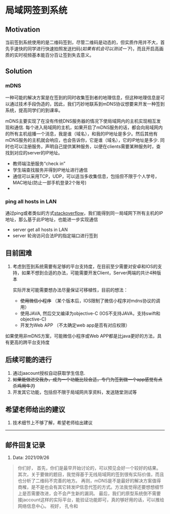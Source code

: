 # 局域网签到系统

## Motivation

当前签到系统使用的是二维码签到，尽管二维码是动态的，但实质作用并不大，首先手速快的同学进行快速拍照发送扫码(*如果有机会可以测试一下*)，而且开启高画质的实时视频基本能百分百让签到失去意义。

## Solution

### mDNS
一种可能的解决方案是在签到的同时收集签到者的地理信息，但这种地理信息是可以通过技术手段伪造的，因此，我们巧妙地联系到mDNS协议想要来开发一种签到系统，提高同学们的到课率。

mDNS主要实现了在没有传统DNS服务器的情况下使局域网内的主机实现相互发现和通信.
每个进入局域网的主机，如果开启了mDNS服务的话，都会向局域网内的所有主机组播一个消息，我是谁（域名），和我的IP地址是多少。然后其他有mDNS服务的主机就会响应，也会告诉你，它是谁（域名），它的IP地址是多少.
同时也可以注册服务，声明自己提供某种服务，以便在clients需要某种服务时，查找到对应的server的IP地址。

- 教师端注册服务“check in”
- 学生端查找服务并得到IP地址进行通信
- 通信可以采用TCP，UDP，可以适当多收集信息，包括但不限于个人学号，MAC地址(防止一部手机登录2个账号)
- 

### ping all hosts in LAN
通过ping或者类似的方式[stackoverflow](https://stackoverflow.com/questions/4023222/list-of-all-hosts-on-lan-network)，我们能得到同一局域网下所有主机的IP地址，那么基于此IP地址，也能进一步实现通信

- server get all hosts in LAN
- server 轮询访问合法IP的指定端口进行签到



## 目前困难

1. 考虑到签到系统需要有足够的平台支持度，在目前至少需要对安卓和IOS的支持，如果不想到合适的办法，可能需要开发Client，Server两端的共计4种版本

   实际开发可能需要想办法尽量保证可移植性，目前的想法：
   - ~~使用微信小程序~~ （某个版本后，IOS限制了微信小程序对mdns协议的调用）
   - 使用JAVA, 然后交叉编译为objective-C (IOS不支持JAVA，支持swift和objective-C)
   - 开发为Web APP （不太确定web app是否有对应权限）

如果使用非mDNS方案，可能微信小程序或Web APP都是比java更好的方法，具有更高的跨平台支持度

## 后续可能的进行

1. 通过jaacount授权自动获取学生信息.
2. ~~如果能做进交我办，成为一个功能比较合适，专门为签到做一个app感觉有点杀鸡用牛刀~~
3. 开发其它功能，包括但不限于局域网共享资料，发送随堂测试等

## 希望老师给出的建议

1. 技术细节上不够了解，希望老师给出建议


--------------------------------
## 邮件回复记录
1. Data: 2021/09/26
> 你们好，
> 首先，你们是最早开始讨论的，可以预见会好一个较好的结果。
> 其次，关于要做的题目，我觉得基于无线局域网的签到很有实际价值，而且也分析了二维码不完善的地方。
> 再则，mDNS是不是最好的解决方案值得商榷，是不是也会有其它转发IP信息代签的方式。方法我觉得还要想想细节上是否需要改进，会不会产生新的漏洞。
> 最后，我们的原型系统倒不需要接jaccount这样的实际平台，能验证功能即可，真的够好用的话，可以推给网络信息中心。
> 祝好，
> 孔令和
